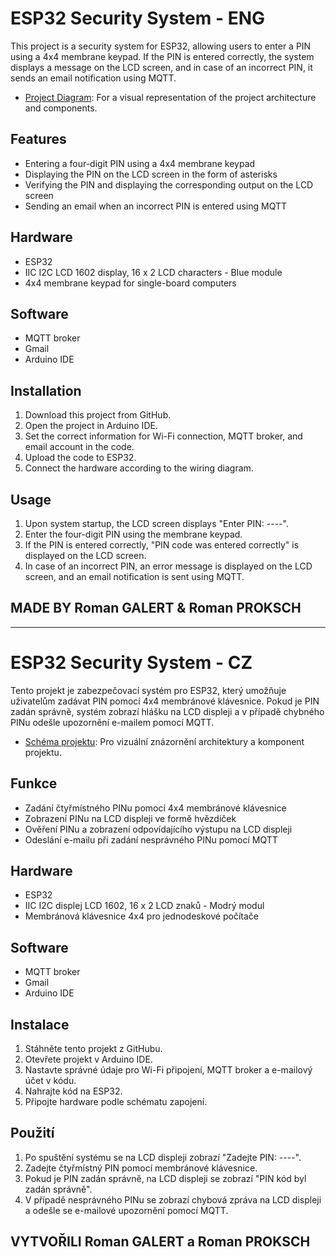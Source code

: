 # ESP32 Security System - ENG 

This project is a security system for ESP32, allowing users to enter a PIN using a 4x4 membrane keypad. If the PIN is entered correctly, the system displays a message on the LCD screen, and in case of an incorrect PIN, it sends an email notification using MQTT.
- [Project Diagram](https://coggle.it/diagram/Zjx4aq4Gr7SFRWVx/t/chytr%C3%BD-z%C3%A1mek%F0%9F%A7%A0%F0%9F%94%92/20672b1634909aed497d98de96c98880f082fbf0277c11aa38c6f90ced6ce471): For a visual representation of the project architecture and components.

## Features

- Entering a four-digit PIN using a 4x4 membrane keypad
- Displaying the PIN on the LCD screen in the form of asterisks
- Verifying the PIN and displaying the corresponding output on the LCD screen
- Sending an email when an incorrect PIN is entered using MQTT

## Hardware

- ESP32
- IIC I2C LCD 1602 display, 16 x 2 LCD characters - Blue module
- 4x4 membrane keypad for single-board computers

## Software

- MQTT broker
- Gmail
- Arduino IDE

## Installation

1. Download this project from GitHub.
2. Open the project in Arduino IDE.
3. Set the correct information for Wi-Fi connection, MQTT broker, and email account in the code.
4. Upload the code to ESP32.
5. Connect the hardware according to the wiring diagram.

## Usage

1. Upon system startup, the LCD screen displays "Enter PIN: ----".
2. Enter the four-digit PIN using the membrane keypad.
3. If the PIN is entered correctly, "PIN code was entered correctly" is displayed on the LCD screen.
4. In case of an incorrect PIN, an error message is displayed on the LCD screen, and an email notification is sent using MQTT.

## MADE BY Roman GALERT & Roman PROKSCH
---

# ESP32 Security System - CZ

Tento projekt je zabezpečovací systém pro ESP32, který umožňuje uživatelům zadávat PIN pomocí 4x4 membránové klávesnice. Pokud je PIN zadán správně, systém zobrazí hlášku na LCD displeji a v případě chybného PINu odešle upozornění e-mailem pomocí MQTT.
- [Schéma projektu](https://coggle.it/diagram/Zjx4aq4Gr7SFRWVx/t/chytr%C3%BD-z%C3%A1mek%F0%9F%A7%A0%F0%9F%94%92/20672b1634909aed497d98de96c98880f082fbf0277c11aa38c6f90ced6ce471): Pro vizuální znázornění architektury a komponent projektu.
## Funkce

- Zadání čtyřmístného PINu pomocí 4x4 membránové klávesnice
- Zobrazení PINu na LCD displeji ve formě hvězdiček
- Ověření PINu a zobrazení odpovídajícího výstupu na LCD displeji
- Odeslání e-mailu při zadání nesprávného PINu pomocí MQTT

## Hardware

- ESP32
- IIC I2C displej LCD 1602, 16 x 2 LCD znaků - Modrý modul
- Membránová klávesnice 4x4 pro jednodeskové počítače

## Software

- MQTT broker
- Gmail
- Arduino IDE

## Instalace

1. Stáhněte tento projekt z GitHubu.
2. Otevřete projekt v Arduino IDE.
3. Nastavte správné údaje pro Wi-Fi připojení, MQTT broker a e-mailový účet v kódu.
4. Nahrajte kód na ESP32.
5. Připojte hardware podle schématu zapojení.

## Použití

1. Po spuštění systému se na LCD displeji zobrazí "Zadejte PIN: ----".
2. Zadejte čtyřmístný PIN pomocí membránové klávesnice.
3. Pokud je PIN zadán správně, na LCD displeji se zobrazí "PIN kód byl zadán správně".
4. V případě nesprávného PINu se zobrazí chybová zpráva na LCD displeji a odešle se e-mailové upozornění pomocí MQTT.

## VYTVOŘILI Roman GALERT a Roman PROKSCH

